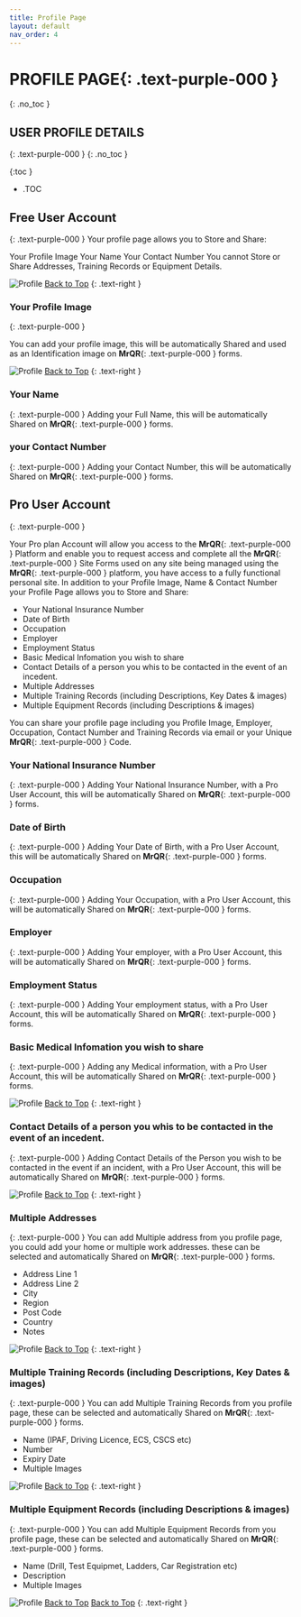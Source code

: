 ```yaml
---
title: Profile Page
layout: default
nav_order: 4
---
```

# **PROFILE PAGE**{: .text-purple-000 }
{: .no_toc }

## USER PROFILE DETAILS
{: .text-purple-000 }
{: .no_toc }

{:toc }
- .TOC

## Free User Account
{: .text-purple-000 }
Your profile page allows you to Store and Share:

Your Profile Image
Your Name
Your Contact Number
You cannot Store or Share Addresses, Training Records or Equipment Details.

![Profile](/assets/images/MrQR_Profile_Free.png "Free Account")
[Back to Top](https://docs.mrqr.me/profile/)
{: .text-right }

### Your Profile Image
{: .text-purple-000 }

You can add your profile image, this will be automatically Shared and used as an Identification image on **MrQR**{: .text-purple-000 } forms.

![Profile](/assets/images/MrQR_Profile_Photo.png "Profile")
[Back to Top](https://docs.mrqr.me/profile/)
{: .text-right }


### Your Name
{: .text-purple-000 }
Adding your Full Name, this will be automatically Shared on **MrQR**{: .text-purple-000 } forms.

### your Contact Number
{: .text-purple-000 }
Adding your Contact Number, this will be automatically Shared on **MrQR**{: .text-purple-000 } forms.

## Pro User Account
{: .text-purple-000 }

Your Pro plan Account will allow you access to the **MrQR**{: .text-purple-000 } Platform and enable you to request access and complete all the **MrQR**{: .text-purple-000 } Site Forms used on any site being managed using the **MrQR**{: .text-purple-000 } platform, you have access to a fully functional personal site. In addition to your Profile Image, Name & Contact Number your Profile Page allows you to Store and Share:

* Your National Insurance Number
* Date of Birth
* Occupation
* Employer
* Employment Status
* Basic Medical Infomation you wish to share
* Contact Details of a person you whis to be contacted in the event of an incedent.
* Multiple Addresses
* Multiple Training Records (including Descriptions, Key Dates & images)
* Multiple Equipment Records (including Descriptions & images)

You can share your profile page including you Profile Image, Employer, Occupation, Contact Number and Training Records via email or your Unique **MrQR**{: .text-purple-000 } Code.

### Your National Insurance Number
{: .text-purple-000 }
Adding Your National Insurance Number, with a Pro User Account, this will be automatically Shared on **MrQR**{: .text-purple-000 } forms.

### Date of Birth
{: .text-purple-000 }
Adding Your Date of Birth, with a Pro User Account, this will be automatically Shared on **MrQR**{: .text-purple-000 } forms.

### Occupation
{: .text-purple-000 }
Adding Your Occupation, with a Pro User Account, this will be automatically Shared on **MrQR**{: .text-purple-000 } forms.

### Employer
{: .text-purple-000 }
Adding Your employer, with a Pro User Account, this will be automatically Shared on **MrQR**{: .text-purple-000 } forms.

### Employment Status
{: .text-purple-000 }
Adding Your employment status, with a Pro User Account, this will be automatically Shared on **MrQR**{: .text-purple-000 } forms.

### Basic Medical Infomation you wish to share
{: .text-purple-000 }
Adding any Medical information, with a Pro User Account, this will be automatically Shared on **MrQR**{: .text-purple-000 } forms.

![Profile](/assets/images/MrQR_single%20Inputs.png "Inputs")
[Back to Top](https://docs.mrqr.me/profile/)
{: .text-right }

### Contact Details of a person you whis to be contacted in the event of an incedent.
{: .text-purple-000 }
Adding Contact Details of the Person you wish to be contacted in the event if an incident, with a Pro User Account, this will be automatically Shared on **MrQR**{: .text-purple-000 } forms.

![Profile](/assets/images/MrQR_Next_of_Kin.png "Addresses")
[Back to Top](https://docs.mrqr.me/profile/)
{: .text-right }

### Multiple Addresses
{: .text-purple-000 }
You can add Multiple address from you profile page, you could add your home or multiple work addresses. these can be selected and automatically Shared on **MrQR**{: .text-purple-000 } forms.

* Address Line 1
* Address Line 2
* City
* Region
* Post Code
* Country
* Notes

![Profile](/assets/images/MrQR_Addresses.png "Addresses")
[Back to Top](https://docs.mrqr.me/profile/)
{: .text-right }

### Multiple Training Records (including Descriptions, Key Dates & images)
{: .text-purple-000 }
You can add Multiple Training Records from you profile page, these can be selected and automatically Shared on **MrQR**{: .text-purple-000 } forms.

* Name (IPAF, Driving Licence, ECS, CSCS etc)
* Number
* Expiry Date
* Multiple Images

![Profile](/assets/images/MrQR_Training%20Records.png "Training")
[Back to Top](https://docs.mrqr.me/profile/)
{: .text-right }

### Multiple Equipment Records (including Descriptions & images)
{: .text-purple-000 }
You can add Multiple Equipment Records from you profile page, these can be selected and automatically Shared on **MrQR**{: .text-purple-000 } forms.

* Name (Drill, Test Equipmet, Ladders, Car Registration etc)
* Description
* Multiple Images

![Profile](/assets/images/MrQR_Equipment.png "Training")
[Back to Top](https://docs.mrqr.me/profile/)
[Back to Top](#profile)
{: .text-right }
